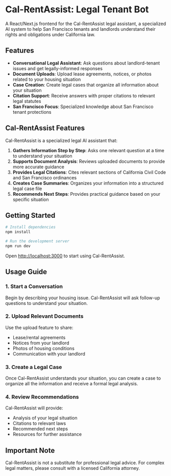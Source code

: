 # Cal-RentAssist: Legal Tenant Bot

A React/Next.js frontend for the Cal-RentAssist legal assistant, a specialized AI system to help San Francisco tenants and landlords understand their rights and obligations under California law.

## Features

- **Conversational Legal Assistant**: Ask questions about landlord-tenant issues and get legally-informed responses
- **Document Uploads**: Upload lease agreements, notices, or photos related to your housing situation
- **Case Creation**: Create legal cases that organize all information about your situation
- **Citation Support**: Receive answers with proper citations to relevant legal statutes
- **San Francisco Focus**: Specialized knowledge about San Francisco tenant protections

## Cal-RentAssist Features

Cal-RentAssist is a specialized legal AI assistant that:

1. **Gathers Information Step by Step**: Asks one relevant question at a time to understand your situation
2. **Supports Document Analysis**: Reviews uploaded documents to provide more accurate guidance
3. **Provides Legal Citations**: Cites relevant sections of California Civil Code and San Francisco ordinances
4. **Creates Case Summaries**: Organizes your information into a structured legal case file
5. **Recommends Next Steps**: Provides practical guidance based on your specific situation

## Getting Started

```bash
# Install dependencies
npm install

# Run the development server
npm run dev
```

Open [http://localhost:3000](http://localhost:3000) to start using Cal-RentAssist.

## Usage Guide

### 1. Start a Conversation

Begin by describing your housing issue. Cal-RentAssist will ask follow-up questions to understand your situation.

### 2. Upload Relevant Documents

Use the upload feature to share:
- Lease/rental agreements
- Notices from your landlord
- Photos of housing conditions
- Communication with your landlord

### 3. Create a Legal Case

Once Cal-RentAssist understands your situation, you can create a case to organize all the information and receive a formal legal analysis.

### 4. Review Recommendations

Cal-RentAssist will provide:
- Analysis of your legal situation
- Citations to relevant laws
- Recommended next steps
- Resources for further assistance

## Important Note

Cal-RentAssist is not a substitute for professional legal advice. For complex legal matters, please consult with a licensed California attorney. 